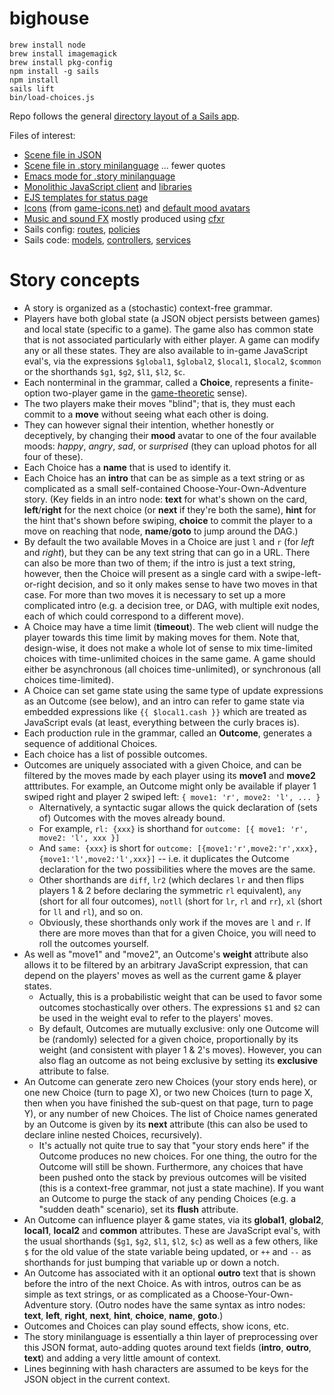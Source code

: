 # bighouse

    brew install node
    brew install imagemagick
    brew install pkg-config
    npm install -g sails
    npm install
    sails lift
    bin/load-choices.js

Repo follows the general [directory layout of a Sails app](http://sailsjs.org/documentation/anatomy/my-app).

Files of interest:
* [Scene file in JSON](data/choices/test.json)
* [Scene file in .story minilanguage](data/choices/prison.story) ... fewer quotes
* [Emacs mode for .story minilanguage](emacs/story-mode.el)
* [Monolithic JavaScript client](assets/js/bighouse/bighouse.js) and [libraries](assets/js/ext)
* [EJS templates for status page](views/status)
* [Icons](assets/images/icons) (from [game-icons.net](http://game-icons.net/)) and [default mood avatars](assets/images/avatars/generic)
* [Music and sound FX](assets/sounds) mostly produced using [cfxr](http://thirdcog.eu/apps/cfxr)
* Sails config: [routes](config/routes.js), [policies](config/policies.js)
* Sails code: [models](api/models), [controllers](api/controllers), [services](api/services)


# Story concepts

* A story is organized as a (stochastic) context-free grammar.
* Players have both global state (a JSON object persists between games) and local state (specific to a game). The game also has common state that is not associated particularly with either player. A game can modify any or all these states. They are also available to in-game JavaScript eval's, via the expressions `$global1`, `$global2`, `$local1`, `$local2`, `$common` or the shorthands `$g1`, `$g2`, `$l1`, `$l2`, `$c`.
* Each nonterminal in the grammar, called a **Choice**,
represents a finite-option two-player game
in the [game-theoretic](https://en.wikipedia.org/wiki/Game_theory) sense).
 * The two players make their moves "blind"; that is, they must each commit to a **move** without seeing what each other is doing.
 * They can however signal their intention, whether honestly or deceptively, by changing their **mood** avatar to one of the four available moods: _happy_, _angry_, _sad_, or _surprised_ (they can upload photos for all four of these).
 * Each Choice has a **name** that is used to identify it.
 * Each Choice has an **intro** that can be as simple as a text string or as complicated as a small self-contained Choose-Your-Own-Adventure story. (Key fields in an intro node: **text** for what's shown on the card, **left**/**right** for the next choice (or **next** if they're both the same), **hint** for the hint that's shown before swiping, **choice** to commit the player to a move on reaching that node, **name**/**goto** to jump around the DAG.)
 * By default the two available Moves in a Choice are just `l` and `r` (for _left_ and _right_), but they can be any text string that can go in a URL. There can also be more than two of them; if the intro is just a text string, however, then the Choice will present as a single card with a swipe-left-or-right decision, and so it only makes sense to have two moves in that case. For more than two moves it is necessary to set up a more complicated intro (e.g. a decision tree, or DAG, with multiple exit nodes, each of which could correspond to a different move).
 * A Choice may have a time limit (**timeout**). The web client will nudge the player towards this time limit by making moves for them. Note that, design-wise, it does not make a whole lot of sense to mix time-limited choices with time-unlimited choices in the same game. A game should either be asynchronous (all choices time-unlimited), or synchronous (all choices time-limited).
 * A Choice can set game state using the same type of update expressions as an Outcome (see below), and an intro can refer to game state via embedded expressions like `{{ $local1.cash }}` which are treated as JavaScript evals (at least, everything between the curly braces is).
* Each production rule in the grammar, called an **Outcome**, generates a sequence of additional Choices.
 * Each choice has a list of possible outcomes.
 * Outcomes are uniquely associated with a given Choice, and can be filtered by the moves made by each player using its **move1** and **move2** atttributes. For example, an Outcome might only be available if player 1 swiped right and player 2 swiped left: `{ move1: 'r', move2: 'l', ... }`
     * Alternatively, a syntactic sugar allows the quick declaration of (sets of) Outcomes with the moves already bound.
     * For example, `rl: {xxx}` is shorthand for `outcome: [{ move1: 'r', move2: 'l', xxx }]`
     * And `same: {xxx}` is short for `outcome: [{move1:'r',move2:'r',xxx},{move1:'l',move2:'l',xxx}]` -- i.e. it duplicates the Outcome declaration for the two possibilities where the moves are the same.
     * Other shorthands are `diff`, `lr2` (which declares `lr` and then flips players 1 & 2 before declaring the symmetric `rl` equivalent), `any` (short for all four outcomes), `notll` (short for `lr`, `rl` and `rr`), `xl` (short for `ll` and `rl`), and so on.
     * Obviously, these shorthands only work if the moves are `l` and `r`. If there are more moves than that for a given Choice, you will need to roll the outcomes yourself.
 * As well as "move1" and "move2", an Outcome's **weight** attribute also allows it to be filtered by an arbitrary JavaScript expression, that can depend on the players' moves as well as the current game & player states.
     * Actually, this is a probabilistic weight that can be used to favor some outcomes stochastically over others. The expressions `$1` and `$2` can be used in the weight eval to refer to the players' moves.
     * By default, Outcomes are mutually exclusive: only one Outcome will be (randomly) selected for a given choice, proportionally by its weight (and consistent with player 1 & 2's moves). However, you can also flag an outcome as not being exclusive by setting its **exclusive** attribute to false.
 * An Outcome can generate zero new Choices (your story ends here), or one new Choice (turn to page X), or two new Choices (turn to page X, then when you have finished the sub-quest on that page, turn to page Y), or any number of new Choices. The list of Choice names generated by an Outcome is given by its **next** attribute (this can also be used to declare inline nested Choices, recursively).
     * It's actually not quite true to say that "your story ends here" if the Outcome produces no new choices. For one thing, the outro for the Outcome will still be shown. Furthermore, any choices that have been pushed onto the stack by previous outcomes will be visited (this is a context-free grammar, not just a state machine). If you want an Outcome to purge the stack of any pending Choices (e.g. a "sudden death" scenario), set its **flush** attribute.
 * An Outcome can influence player & game states, via its **global1**, **global2**, **local1**, **local2** and **common** attributes. These are JavaScript eval's, with the usual shorthands (`$g1`, `$g2`, `$l1`, `$l2`, `$c`) as well as a few others, like `$` for the old value of the state variable being updated, or `++` and `--` as shorthands for just bumping that variable up or down a notch.
 * An Outcome has associated with it an optional **outro** text that is shown before the intro of the next Choice. As with intros, outros can be as simple as text strings, or as complicated as a Choose-Your-Own-Adventure story. (Outro nodes have the same syntax as intro nodes: **text**, **left**, **right**, **next**, **hint**, **choice**, **name**, **goto**.)
 * Outcomes and Choices can play sound effects, show icons, etc.
* The story minilanguage is essentially a thin layer of preprocessing over this JSON format, auto-adding quotes around text fields (**intro**, **outro**, **text**) and adding a very little amount of context.
 * Lines beginning with hash characters are assumed to be keys for the JSON object in the current context.
